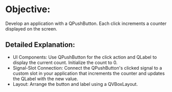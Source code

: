 # Objective: 
Develop an application with a QPushButton. Each click increments a counter displayed on the screen.

## Detailed Explanation:
- UI Components: Use QPushButton for the click action and QLabel to display the current count. Initialize the count to 0.
- Signal-Slot Connection: Connect the QPushButton's clicked signal to a custom slot in your application that increments the counter and updates the QLabel with the new value.
- Layout: Arrange the button and label using a QVBoxLayout.